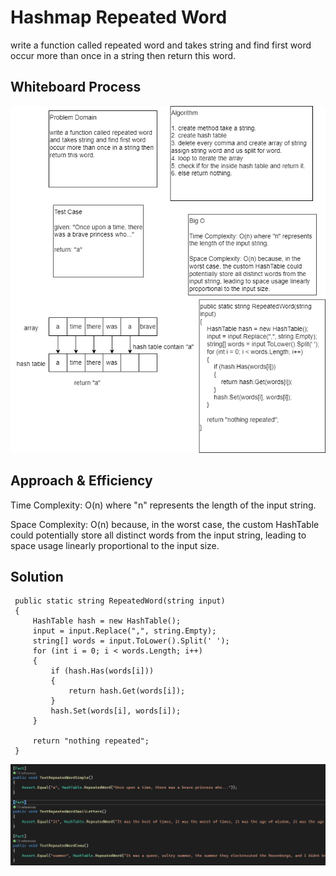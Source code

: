 # Hashmap Repeated Word
write a function called repeated word and takes string and find first word occur more than once in a string then return this word.


## Whiteboard Process
![img](Asserts/cc31.png)


## Approach & Efficiency
Time Complexity: O(n) where "n" represents the length of the input string.

Space Complexity: O(n) because, in the worst case, the custom HashTable could potentially store all distinct words from the input string, 
leading to space usage linearly proportional to the input size.

## Solution
```
 public static string RepeatedWord(string input)
 {
     HashTable hash = new HashTable();
     input = input.Replace(",", string.Empty);
     string[] words = input.ToLower().Split(' ');
     for (int i = 0; i < words.Length; i++)
     {
         if (hash.Has(words[i]))
         {
             return hash.Get(words[i]);
         }
         hash.Set(words[i], words[i]);
     }

     return "nothing repeated";
 }
```
![test](Asserts/HashTableRepeatedWord.png)
